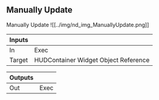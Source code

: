 ## Manually Update
Manually Update
![[../img/nd_img_ManuallyUpdate.png]]

|Inputs||
|--|--|
| In | Exec |
| Target | HUDContainer Widget Object Reference |

|Outputs||
|--|--|
| Out | Exec |
